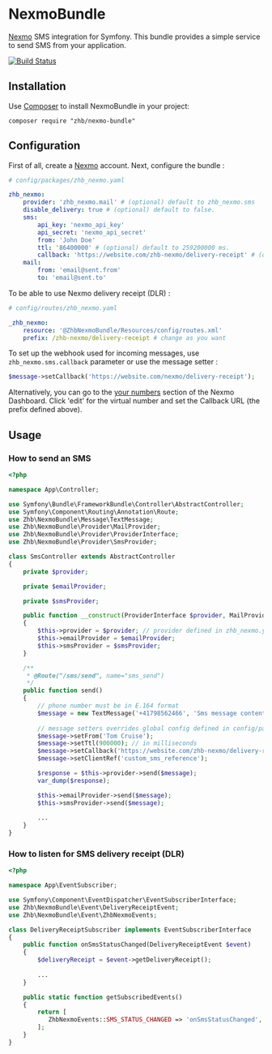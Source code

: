 # NexmoBundle

[Nexmo](https://www.nexmo.com) SMS integration for Symfony. This bundle provides a simple service to send SMS from your application.

[![Build Status](https://travis-ci.org/ZHB/ZhbNexmoBundle.svg?branch=master)](https://travis-ci.org/ZHB/ZhbNexmoBundle) 

## Installation

Use [Composer](http://getcomposer.org/) to install NexmoBundle in your project:

```shell
composer require "zhb/nexmo-bundle"
```

## Configuration

First of all, create a [Nexmo](https://www.nexmo.com) account. Next, configure the bundle :

```yaml
# config/packages/zhb_nexmo.yaml

zhb_nexmo:
    provider: 'zhb_nexmo.mail' # (optional) default to zhb_nexmo.sms
    disable_delivery: true # (optional) default to false.
    sms:
        api_key: 'nexmo_api_key'
        api_secret: 'nexmo_api_secret'
        from: 'John Doe'
        ttl: '86400000' # (optional) default to 259200000 ms.
        callback: 'https://website.com/zhb-nexmo/delivery-receipt' # (optional) default to null. This parameter overrides the webhook endpoint you set in Dashboard.
    mail:
        from: 'email@sent.from'
        to: 'email@sent.to'
```

To be able to use Nexmo delivery receipt (DLR) :

```yaml
# config/routes/zhb_nexmo.yaml

_zhb_nexmo:
    resource: '@ZhbNexmoBundle/Resources/config/routes.xml'
    prefix: /zhb-nexmo/delivery-receipt # change as you want
```

To set up the webhook used for incoming messages, use ``zhb_nexmo.sms.callback`` parameter or use the message setter :

```php
$message->setCallback('https://website.com/nexmo/delivery-receipt');
```

Alternatively, you can go to the [your numbers](https://dashboard.nexmo.com/your-numbers) section of the Nexmo Dashboard. Click 'edit' for the virtual number and set the Callback URL (the prefix defined above).

## Usage

### How to send an SMS

```php
<?php

namespace App\Controller;

use Symfony\Bundle\FrameworkBundle\Controller\AbstractController;
use Symfony\Component\Routing\Annotation\Route;
use Zhb\NexmoBundle\Message\TextMessage;
use Zhb\NexmoBundle\Provider\MailProvider;
use Zhb\NexmoBundle\Provider\ProviderInterface;
use Zhb\NexmoBundle\Provider\SmsProvider;

class SmsController extends AbstractController
{
    private $provider;

    private $emailProvider;

    private $smsProvider;

    public function __construct(ProviderInterface $provider, MailProvider $emailProvider, SmsProvider $smsProvider)
    {
        $this->provider = $provider; // provider defined in zhb_nexmo.yaml provider key.
        $this->emailProvider = $emailProvider;
        $this->smsProvider = $smsProvider;
    }

    /**
     * @Route("/sms/send", name="sms_send")
     */
    public function send()
    {
        // phone number must be in E.164 format
        $message = new TextMessage('+41798562466', 'Sms message content');
        
        // message setters overrides global config defined in config/packages/zhb_nexmo.yaml
        $message->setFrom('Tom Cruise');
        $message->setTtl(900000); // in milliseconds
        $message->setCallback('https://website.com/zhb-nexmo/delivery-receipt');
        $message->setClientRef('custom_sms_reference');

        $response = $this->provider->send($message);
        var_dump($response);

        $this->emailProvider->send($message);
        $this->smsProvider->send($message);
        
        ...
    }
}

```

### How to listen for SMS delivery receipt (DLR)

```php
<?php

namespace App\EventSubscriber;

use Symfony\Component\EventDispatcher\EventSubscriberInterface;
use Zhb\NexmoBundle\Event\DeliveryReceiptEvent;
use Zhb\NexmoBundle\Event\ZhbNexmoEvents;

class DeliveryReceiptSubscriber implements EventSubscriberInterface
{
    public function onSmsStatusChanged(DeliveryReceiptEvent $event)
    {
        $deliveryReceipt = $event->getDeliveryReceipt();
        
        ...
    }

    public static function getSubscribedEvents()
    {
        return [
           ZhbNexmoEvents::SMS_STATUS_CHANGED => 'onSmsStatusChanged',
        ];
    }
}

```